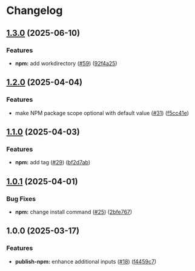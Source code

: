 # Changelog

## [1.3.0](https://github.com/iExecBlockchainComputing/github-actions-workflows/compare/publish-npm-v1.2.0...publish-npm-v1.3.0) (2025-06-10)


### Features

* **npm:** add workdirectory ([#59](https://github.com/iExecBlockchainComputing/github-actions-workflows/issues/59)) ([92f4a25](https://github.com/iExecBlockchainComputing/github-actions-workflows/commit/92f4a250a64abe84d3df2ced8b4597395b87fd52))

## [1.2.0](https://github.com/iExecBlockchainComputing/github-actions-workflows/compare/publish-npm-v1.1.0...publish-npm-v1.2.0) (2025-04-04)


### Features

* make NPM package scope optional with default value ([#31](https://github.com/iExecBlockchainComputing/github-actions-workflows/issues/31)) ([f5cc41e](https://github.com/iExecBlockchainComputing/github-actions-workflows/commit/f5cc41ef8638d3c6b726984b9750dccaba936e48))

## [1.1.0](https://github.com/iExecBlockchainComputing/github-actions-workflows/compare/publish-npm-v1.0.1...publish-npm-v1.1.0) (2025-04-03)


### Features

* **npm:** add tag ([#29](https://github.com/iExecBlockchainComputing/github-actions-workflows/issues/29)) ([bf2d7ab](https://github.com/iExecBlockchainComputing/github-actions-workflows/commit/bf2d7ab8fa561d36c00059895942b1ea7ed753d7))

## [1.0.1](https://github.com/iExecBlockchainComputing/github-actions-workflows/compare/publish-npm-v1.0.0...publish-npm-v1.0.1) (2025-04-01)


### Bug Fixes

* **npm:** change install command ([#25](https://github.com/iExecBlockchainComputing/github-actions-workflows/issues/25)) ([2bfe767](https://github.com/iExecBlockchainComputing/github-actions-workflows/commit/2bfe7670ae21668e5ac1266e0d180943b46cb0c6))

## 1.0.0 (2025-03-17)


### Features

* **publish-npm:** enhance additional inputs ([#18](https://github.com/iExecBlockchainComputing/github-actions-workflows/issues/18)) ([f4459c7](https://github.com/iExecBlockchainComputing/github-actions-workflows/commit/f4459c72016280d3071b3f1772e6e43946b44c12))
